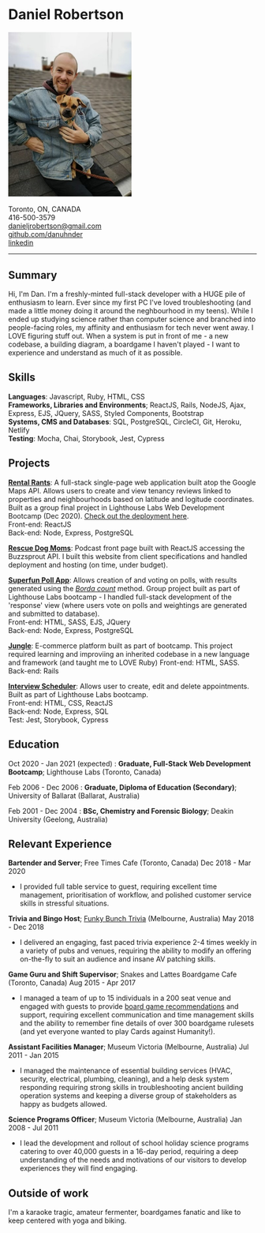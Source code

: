 Daniel Robertson
============

<img src="dancutedog.jpeg" alt="Image of the author with his dog" width="250px">

Toronto, ON, CANADA  
416-500-3579  
danieljrobertson@gmail.com    
[github.com/danuhnder](https://github.com/danuhnder)  
[linkedin](https://www.linkedin.com/in/dan-robertson-b286571a9/)  

 ---

Summary
-------

Hi, I'm Dan. I'm a freshly-minted full-stack developer with a HUGE pile of enthusiasm to learn. Ever since my first PC I've loved troubleshooting (and made a little money doing it around the neghbourhood in my teens). While I ended up studying science rather than computer science and branched into people-facing roles, my affinity and enthusiasm for tech never went away. I LOVE figuring stuff out. When a system is put in front of me - a new codebase, a building diagram, a boardgame I haven't played - I want to experience and understand as much of it as possible. 

Skills
------

**Languages**: Javascript, Ruby, HTML, CSS      
**Frameworks, Libraries and Environments**;  ReactJS,  Rails, NodeJS, Ajax, Express, EJS, JQuery, SASS, Styled Components, Bootstrap   
**Systems, CMS and Databases**: SQL, PostgreSQL, CircleCI, Git, Heroku, Netlify      
**Testing**: Mocha, Chai, Storybook, Jest, Cypress


Projects
--------

[**Rental Rants**](https://github.com/danuhnder/lighthouse_final): A full-stack single-page web application built atop the Google Maps API. Allows users to create and view tenancy reviews linked to properties and neighbourhoods based on latitude and logitude coordinates. Built as a group final project in Lighthouse Labs Web Development Bootcamp (Dec 2020). [Check out the deployment here](https://thirsty-jang-ea95c4.netlify.app).       
Front-end: ReactJS                                                       
Back-end: Node, Express, PostgreSQL                                                

[**Rescue Dog Moms**](https://www.rescuedogmoms.ca): Podcast front page built with ReactJS accessing the Buzzsprout API. I built this website from client specifications and handled deployment and hosting (on time, under budget). 

[**Superfun Poll App**](https://github.com/gybubest/midterm): Allows creation of and voting on polls, with results generated using the [*Borda count*](https://en.wikipedia.org/wiki/Borda_count) method. Group project built as part of Lighthouse Labs bootcamp - I handled full-stack development of the 'response' view (where users vote on polls and weightings are generated and submitted to database).        
Front-end: HTML, SASS, EJS, JQuery                    
Back-end: Node, Express, PostgreSQL
    
[**Jungle**](https://github.com/danuhnder/jungle-rails): E-commerce platform built as part of bootcamp. This project required learning and improviing an inherited codebase in a new language and framework (and taught me to LOVE Ruby)
Front-end: HTML, SASS.                    
Back-end: Rails 
    
[**Interview Scheduler**](https://github.com/danuhnder/scheduler): Allows user to create, edit and delete appointments. Built as part of Lighthouse Labs bootcamp.      
Front-end: HTML, CSS, ReactJS                                                       
Back-end: Node, Express, SQL                                                
Test: Jest, Storybook, Cypress                                              
    


Education
---------

Oct 2020 - Jan 2021 (expected)
:   **Graduate, Full-Stack Web Development Bootcamp**; Lighthouse Labs (Toronto, Canada)

Feb 2006 - Dec 2006 
:   **Graduate, Diploma of Education (Secondary)**; University of Ballarat (Ballarat, Australia)
    
Feb 2001 - Dec 2004
:   **BSc, Chemistry and Forensic Biology**; Deakin University (Geelong, Australia)
 



Relevant Experience
----------


**Bartender and Server**; Free Times Cafe (Toronto, Canada) Dec 2018 - Mar 2020
- I provided full table service to guest, requiring excellent time management, prioritisation of workflow, and polished customer service skills in stressful situations.

**Trivia and Bingo Host**; [Funky Bunch Trivia](https://www.funkybunch.com.au/) (Melbourne, Australia) May 2018 - Dec 2018 
- I delivered an engaging, fast paced trivia experience 2-4 times weekly in a variety of pubs and venues, requiring the ability to modify an offering on-the-fly to suit an audience and insane AV patching skills.

**Game Guru and Shift Supervisor**; Snakes and Lattes Boardgame Cafe (Toronto, Canada) Aug 2015 - Apr 2017
- I managed a team of up to 15 individuals in a 200 seat venue and engaged with guests to provide [board game recommendations](https://www.youtube.com/watch?v=fBYuajpFdrI) and support, requiring excellent communication and time management skills and the ability to remember fine details of over 300 boardgame rulesets (and yet everyone wanted to play Cards against Humanity!).

**Assistant Facilities Manager**; Museum Victoria (Melbourne, Australia) Jul 2011 - Jan 2015
- I managed the maintenance of essential building services (HVAC, security, electrical, plumbing, cleaning), and a help desk system responding requiring strong skills in troubleshooting ancient building operation systems and keeping a diverse group of stakeholders as happy as budgets allowed.

**Science Programs Officer**; Museum Victoria (Melbourne, Australia) Jan 2008 - Jul 2011
- I lead the development and rollout of school holiday science programs catering to over 40,000 guests in a 16-day period, requiring a deep understanding of the needs and motivations of our visitors to develop experiences they will find engaging.

Outside of work 
----------

I'm a karaoke tragic, amateur fermenter, boardgames fanatic and like to keep centered with yoga and biking. 
